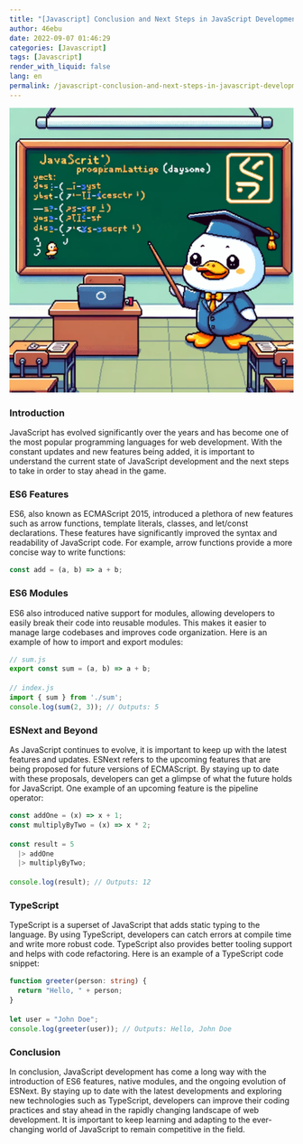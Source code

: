 ```yaml
---
title: "[Javascript] Conclusion and Next Steps in JavaScript Development"
author: 46ebu
date: 2022-09-07 01:46:29 
categories: [Javascript]
tags: [Javascript]
render_with_liquid: false
lang: en
permalink: /javascript-conclusion-and-next-steps-in-javascript-development
---
```


![Intro](/assets/img/post/javascript.png)
### Introduction
JavaScript has evolved significantly over the years and has become one of the most popular programming languages for web development. With the constant updates and new features being added, it is important to understand the current state of JavaScript development and the next steps to take in order to stay ahead in the game.

### ES6 Features
ES6, also known as ECMAScript 2015, introduced a plethora of new features such as arrow functions, template literals, classes, and let/const declarations. These features have significantly improved the syntax and readability of JavaScript code. For example, arrow functions provide a more concise way to write functions:

```javascript
const add = (a, b) => a + b;
```

### ES6 Modules
ES6 also introduced native support for modules, allowing developers to easily break their code into reusable modules. This makes it easier to manage large codebases and improves code organization. Here is an example of how to import and export modules:

```javascript
// sum.js
export const sum = (a, b) => a + b;

// index.js
import { sum } from './sum';
console.log(sum(2, 3)); // Outputs: 5
```

### ESNext and Beyond
As JavaScript continues to evolve, it is important to keep up with the latest features and updates. ESNext refers to the upcoming features that are being proposed for future versions of ECMAScript. By staying up to date with these proposals, developers can get a glimpse of what the future holds for JavaScript. One example of an upcoming feature is the pipeline operator:

```javascript
const addOne = (x) => x + 1;
const multiplyByTwo = (x) => x * 2;

const result = 5
  |> addOne
  |> multiplyByTwo;

console.log(result); // Outputs: 12
```

### TypeScript
TypeScript is a superset of JavaScript that adds static typing to the language. By using TypeScript, developers can catch errors at compile time and write more robust code. TypeScript also provides better tooling support and helps with code refactoring. Here is an example of a TypeScript code snippet:

```typescript
function greeter(person: string) {
  return "Hello, " + person;
}

let user = "John Doe";
console.log(greeter(user)); // Outputs: Hello, John Doe
```

### Conclusion
In conclusion, JavaScript development has come a long way with the introduction of ES6 features, native modules, and the ongoing evolution of ESNext. By staying up to date with the latest developments and exploring new technologies such as TypeScript, developers can improve their coding practices and stay ahead in the rapidly changing landscape of web development. It is important to keep learning and adapting to the ever-changing world of JavaScript to remain competitive in the field.